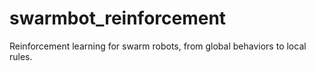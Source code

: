 # swarmbot_reinforcement
Reinforcement learning for swarm robots, from global behaviors to local rules.



